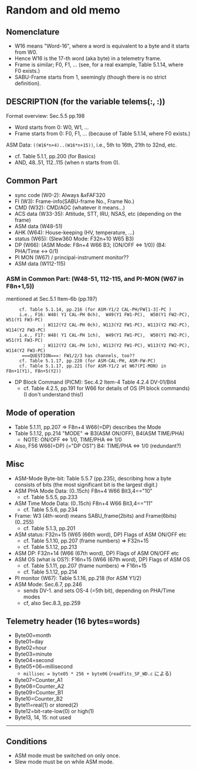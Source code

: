 Random and old memo
=========================

## Nomenclature ##

* W16 means "Word-16", where a word is equivalent to a byte and it starts from W0.
* Hence W16 is the 17-th word (aka byte) in a telemetry frame.
* Frame is similar; F0, F1, ... (see, for a real example, Table 5.1.14, where F0 exists.)
* SABU-Frame starts from 1, seemingly (though there is no strict definition).

## DESCRIPTION (for the variable telems(:, :)) ##

Format overview: Sec.5.5 pp.198

* Word starts from 0: W0, W1, ...
* Frame starts from 0: F0, F1, ... (because of Table 5.1.14, where F0 exists.)

ASM Data: `((W16*n+4)..(W16*n+15))`, i.e., 5th to 16th, 21th to 32nd, etc.

* cf. Table 5.1.1, pp.200 (for Basics)
*   AND, 48..51, 112..115 (when n starts from 0).

## Common Part ##

* sync code (W0-2): Always &xFAF320
* FI (W3): Frame-info(SABU-frame No., Frame No.)
* CMD (W32): CMD/AGC (whatever it means...)
* ACS data (W33-35): Attitude, STT, IRU, NSAS, etc (depending on the frame)
* ASM data (W48-51)
* AHK (W64): House-keeping (HV, temperature, ...)
* status (W65): (Slew360 Mode: F32n+10 W65 B3)
* DP (W66): (ASM Mode: F8n+4 W66 B3; (ON/OFF <=> 1/0)) (B4: PHA/Time <-> 0/1)
* PI MON (W67) / principal-instrument monitor??
* ASM data (W112-115)

### ASM in Common Part: (W48-51, 112-115, and PI-MON (W67 in F8n+1,5)) ###

mentioned at Sec.5.1 Item-6b (pp.197)

         cf. Table 5.1.14, pp.216 (for ASM-Y1/2 CAL-PH/FW[1-3]-PC )
         i.e., F16: W48( Y1 CAL-PH 0ch),  W49(Y1 FW1-PC),  W50(Y1 FW2-PC),  W51(Y1 FW3-PC)
                  : W112(Y2 CAL-PH 0ch), W113(Y2 FW1-PC), W113(Y2 FW2-PC), W114(Y2 FW3-PC)
         i.e., F17: W48( Y1 CAL-PH 1ch),  W49(Y1 FW1-PC),  W50(Y1 FW2-PC),  W51(Y1 FW3-PC)
                  : W112(Y2 CAL-PH 1ch), W113(Y2 FW1-PC), W113(Y2 FW2-PC), W114(Y2 FW3-PC)
          ===QUESTION===: FW1/2/3 has channels, too??
         cf. Table 5.1.17, pp.220 (for ASM-CAL-PH, ASM-FW-PC)
         cf. Table 5.1.17, pp.221 (for ASM-Y1/2 at W67(PI-MON) in F8n+1(Y1), F8n+5(Y2)) 

* DP Block Command (PICM): Sec.4.2 Item-4 Table 4.2.4 DV-01/Bit4
  * cf. Table 4.2.5, pp.191 for W66 for details of OS (PI block commands) (I don't understand this!)

## Mode of operation ##

* Table 5.1.11, pp.207 => F8n+4 W66(=DP) describes the Mode
* Table 5.1.12, pp.214 "MODE" => B3(ASM ON/OFF), B4(ASM TIME/PHA)
  * NOTE: ON/OFF <=> 1/0, TIME/PHA <=> 1/0
* Also, F56 W66(=DP) (="DP OS1")  B4: TIME/PHA <=> 1/0  (redundant?)

## Misc ##

* ASM-Mode Byte-bit: Table 5.5.7 (pp.235), describing how a byte consists of bits (the most significant bit is the largest digit.)
* ASM PHA Mode Data: (0..15ch) F8n+4 W66 Bit3,4=="10"
  *  cf. Table 5.5.5, pp.233
* ASM Time Mode Data: (0..15ch) F8n+4 W66 Bit3,4=="11"
  *  cf. Table 5.5.6, pp.234
* Frame: W3 (4th-word) means SABU_frame(2bits) and Frame(6bits) (0..255)
  * cf. Table 5.1.3, pp.201
* ASM status: F32n+15 (W65 (66th word), DP) Flags of ASM ON/OFF etc
  * cf. Table 5.1.10, pp.207 (frame numbers) => F32n+15
  * cf. Table 5.1.12, pp.213
* ASM DP: F32n+14 (W66 (67th word), DP) Flags of ASM ON/OFF etc
* ASM OS (what is OS?): F16n+15 (W66 (67th word), DP) Flags of ASM OS
  * cf. Table 5.1.11, pp.207 (frame numbers) => F16n+15
  * cf. Table 5.1.12, pp.214
* PI monitor (W67): Table 5.1.16, pp.218 (for ASM Y1/2)
* ASM Mode: Sec.6.7, pp.246
  * sends DV-1. and sets OS-4 (=5th bit), depending on PHA/Time modes
  * cf, also Sec.8.3, pp.259

## Telemetry header (16 bytes=words) ##

* Byte00=month
* Byte01=day
* Byte02=hour
* Byte03=minute
* Byte04=second
* Byte05+06=millisecond
  *  `millisec = byte05 * 256 + byte06` (`readfits_SF_WD.c` による)
* Byte07=Counter_A1
* Byte08=Counter_A2
* Byte09=Counter_B1
* Byte10=Counter_B2
* Byte11=real(1) or stored(2)
* Byte12=bit-rate-low(0) or high(1)
* Byte13, 14, 15: not used

------------------

## Conditions ##
  
* ASM mode must be switched on only once.
* Slew mode must be on while ASM mode. 

